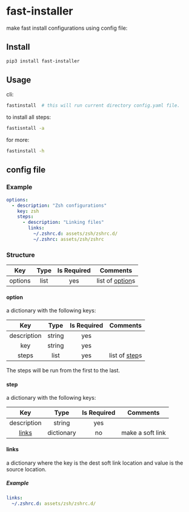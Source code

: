 fast-installer
==============

make fast install configurations using config file:


## Install
```bash
pip3 install fast-installer
```


## Usage

cli:
```bash
fastinstall  # this will run current directory config.yaml file.
```

to install all steps:
```bash
fastisntall -a
```

for more:
```bash
fastinstall -h
```


## config file

### Example
```yaml
options:
  - description: "Zsh configurations"
    key: zsh
    steps:
      - description: "Linking files"
        links:
          ~/.zshrc.d: assets/zsh/zshrc.d/
          ~/.zshrc: assets/zsh/zshrc
```

### Structure

Key                 | Type        | Is Required |  Comments
:-----------:       |:-----------:|:-----------:|:---------:
options             | list        |    yes      |  list of [option](#option)s


#### option
a dictionary with the following keys:

Key          | Type        | Is Required |  Comments
:-----------:|:-----------:|:-----------:|:---------:
description  | string      |    yes      |
key          | string      |    yes      |
steps        | list        |    yes      |  list of [step](#step)s

The steps will be run from the first to the last.

#### step
a dictionary with the following keys:

Key            | Type        | Is Required |  Comments
:-----------:  |:-----------:|:-----------:|:---------:
description    | string      |    yes      |
[links](#links)| dictionary  |    no       |   make a soft link


#### links
a dictionary where the key is the dest soft link location and value is the source location.

##### Example
```yaml
links:
  ~/.zshrc.d: assets/zsh/zshrc.d/
```
